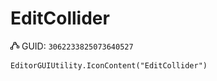# EditCollider
![](/img/EditCollider.png)
GUID: `3062233825073640527`
```
EditorGUIUtility.IconContent("EditCollider")
```

